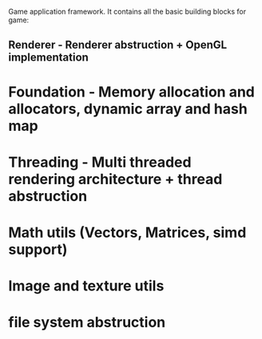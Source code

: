 Game application framework.
It contains all the basic building blocks for game:
## Renderer - Renderer abstruction + OpenGL implementation
# Foundation - Memory allocation and allocators, dynamic array and hash map
# Threading - Multi threaded rendering architecture + thread abstruction
# Math utils (Vectors, Matrices, simd support)
# Image and texture utils
# file system abstruction
